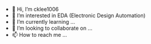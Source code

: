 - 👋 Hi, I’m cklee1006
- 👀 I’m interested in EDA (Electronic Design Automation)
- 🌱 I’m currently learning ...
- 💞️ I’m looking to collaborate on ...
- 📫 How to reach me ...

<!---
cklee1006/cklee1006 is a ✨ special ✨ repository because its `README.md` (this file) appears on your GitHub profile.
You can click the Preview link to take a look at your changes.
--->
